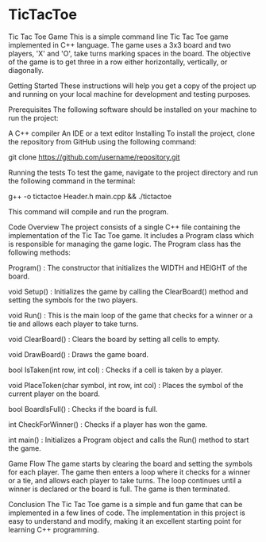 # TicTacToe
Tic Tac Toe Game
This is a simple command line Tic Tac Toe game implemented in C++ language. The game uses a 3x3 board and two players, 'X' and 'O', take turns marking spaces in the board. The objective of the game is to get three in a row either horizontally, vertically, or diagonally.

Getting Started
These instructions will help you get a copy of the project up and running on your local machine for development and testing purposes.

Prerequisites
The following software should be installed on your machine to run the project:

A C++ compiler
An IDE or a text editor
Installing
To install the project, clone the repository from GitHub using the following command:

git clone https://github.com/username/repository.git

Running the tests
To test the game, navigate to the project directory and run the following command in the terminal:

g++ -o tictactoe Header.h main.cpp && ./tictactoe

This command will compile and run the program.

Code Overview
The project consists of a single C++ file containing the implementation of the Tic Tac Toe game. It includes a Program class which is responsible for managing the game logic. The Program class has the following methods:

Program() : The constructor that initializes the WIDTH and HEIGHT of the board.

void Setup() : Initializes the game by calling the ClearBoard() method and setting the symbols for the two players.

void Run() : This is the main loop of the game that checks for a winner or a tie and allows each player to take turns.

void ClearBoard() : Clears the board by setting all cells to empty.

void DrawBoard() : Draws the game board.

bool IsTaken(int row, int col) : Checks if a cell is taken by a player.

void PlaceToken(char symbol, int row, int col) : Places the symbol of the current player on the board.

bool BoardIsFull() : Checks if the board is full.

int CheckForWinner() : Checks if a player has won the game.

int main() : Initializes a Program object and calls the Run() method to start the game.

Game Flow
The game starts by clearing the board and setting the symbols for each player. The game then enters a loop where it checks for a winner or a tie, and allows each player to take turns. The loop continues until a winner is declared or the board is full. The game is then terminated.

Conclusion
The Tic Tac Toe game is a simple and fun game that can be implemented in a few lines of code. The implementation in this project is easy to understand and modify, making it an excellent starting point for learning C++ programming.
